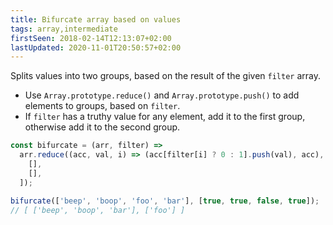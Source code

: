 ```yaml
---
title: Bifurcate array based on values
tags: array,intermediate
firstSeen: 2018-02-14T12:13:07+02:00
lastUpdated: 2020-11-01T20:50:57+02:00
---
```


Splits values into two groups, based on the result of the given `filter` array.

- Use `Array.prototype.reduce()` and `Array.prototype.push()` to add elements to groups, based on `filter`.
- If `filter` has a truthy value for any element, add it to the first group, otherwise add it to the second group.

```js
const bifurcate = (arr, filter) =>
  arr.reduce((acc, val, i) => (acc[filter[i] ? 0 : 1].push(val), acc), [
    [],
    [],
  ]);
```

```js
bifurcate(['beep', 'boop', 'foo', 'bar'], [true, true, false, true]);
// [ ['beep', 'boop', 'bar'], ['foo'] ]
```
